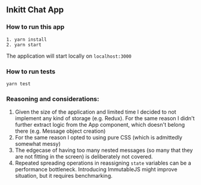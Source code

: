## Inkitt Chat App

### How to run this app
```
1. yarn install
2. yarn start
```

The application will start locally on `localhost:3000`

### How to run tests
`yarn test`

### Reasoning and considerations:
1. Given the size of the application and limited time I decided to not implement any kind of storage (e.g. Redux). For the same reason I didn't further extract logic from the App component, which doesn't belong there (e.g. Message object creation)
2. For the same reason I opted to using pure CSS (which is admittedly somewhat messy)
2. The edgecase of having too many nested messages (so many that they are not fitting in the screen) is deliberately not covered.
3. Repeated spreading operations in reassigning `state` variables can be a performance bottleneck. Introducing ImmutableJS might improve situation, but it requires benchmarking.
